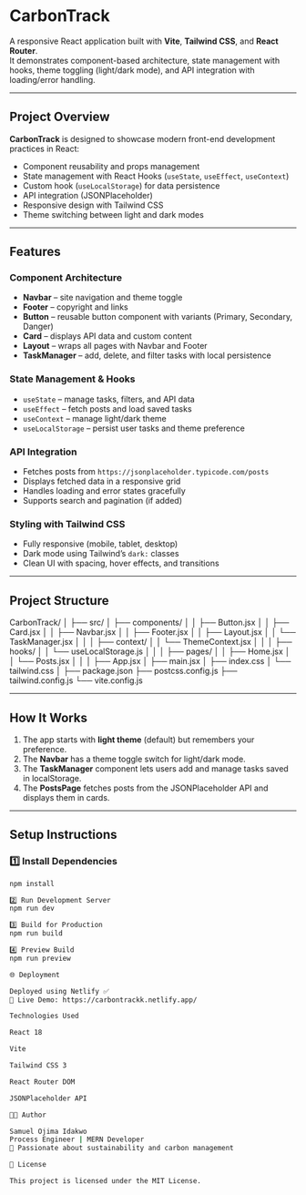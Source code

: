 #  CarbonTrack

A responsive React application built with **Vite**, **Tailwind CSS**, and **React Router**.  
It demonstrates component-based architecture, state management with hooks, theme toggling (light/dark mode), and API integration with loading/error handling.

---

## Project Overview

**CarbonTrack** is designed to showcase modern front-end development practices in React:
- Component reusability and props management
- State management with React Hooks (`useState`, `useEffect`, `useContext`)
- Custom hook (`useLocalStorage`) for data persistence
- API integration (JSONPlaceholder)
- Responsive design with Tailwind CSS
- Theme switching between light and dark modes

---

##  Features

###  Component Architecture
- **Navbar** – site navigation and theme toggle  
- **Footer** – copyright and links  
- **Button** – reusable button component with variants (Primary, Secondary, Danger)  
- **Card** – displays API data and custom content  
- **Layout** – wraps all pages with Navbar and Footer  
- **TaskManager** – add, delete, and filter tasks with local persistence  

###  State Management & Hooks
- `useState` – manage tasks, filters, and API data  
- `useEffect` – fetch posts and load saved tasks  
- `useContext` – manage light/dark theme  
- `useLocalStorage` – persist user tasks and theme preference  

###  API Integration
- Fetches posts from `https://jsonplaceholder.typicode.com/posts`
- Displays fetched data in a responsive grid
- Handles loading and error states gracefully
- Supports search and pagination (if added)

###  Styling with Tailwind CSS
- Fully responsive (mobile, tablet, desktop)
- Dark mode using Tailwind’s `dark:` classes
- Clean UI with spacing, hover effects, and transitions

---

## Project Structure

CarbonTrack/
│
├── src/
│ ├── components/
│ │ ├── Button.jsx
│ │ ├── Card.jsx
│ │ ├── Navbar.jsx
│ │ ├── Footer.jsx
│ │ ├── Layout.jsx
│ │ └── TaskManager.jsx
│ │
│ ├── context/
│ │ └── ThemeContext.jsx
│ │
│ ├── hooks/
│ │ └── useLocalStorage.js
│ │
│ ├── pages/
│ │ ├── Home.jsx
│ │ └── Posts.jsx
│ │
│ ├── App.jsx
│ ├── main.jsx
│ ├── index.css
│ └── tailwind.css
│
├── package.json
├── postcss.config.js
├── tailwind.config.js
└── vite.config.js


---

##  How It Works

1. The app starts with **light theme** (default) but remembers your preference.  
2. The **Navbar** has a theme toggle switch for light/dark mode.  
3. The **TaskManager** component lets users add and manage tasks saved in localStorage.  
4. The **PostsPage** fetches posts from the JSONPlaceholder API and displays them in cards.  

---

##  Setup Instructions

### 1️⃣ Install Dependencies
```bash
npm install

2️⃣ Run Development Server
npm run dev

3️⃣ Build for Production
npm run build

4️⃣ Preview Build
npm run preview

🌐 Deployment

Deployed using Netlify ✅
🔗 Live Demo: https://carbontrackk.netlify.app/

Technologies Used

React 18

Vite

Tailwind CSS 3

React Router DOM

JSONPlaceholder API

👨‍💻 Author

Samuel Ojima Idakwo
Process Engineer | MERN Developer
🚀 Passionate about sustainability and carbon management

📜 License

This project is licensed under the MIT License.

